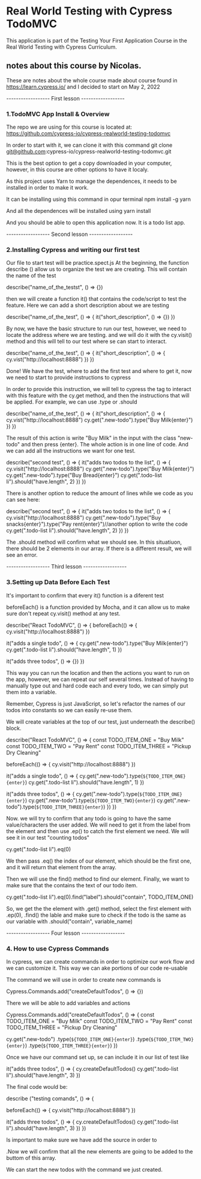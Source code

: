 # Real World Testing with Cypress TodoMVC

This application is part of the Testing Your First Application Course in the Real World Testing with Cypress Curriculum.


## notes about this course by Nicolas. 

These are notes about the whole course made about course found in https://learn.cypress.io/ and I decided to start on May 2, 2022

------------------ First lesson ------------------ 
### 1.TodoMVC App Install & Overview

The repo we are using for this course is located at:
https://github.com/cypress-io/cypress-realworld-testing-todomvc

In order to start with it, we can clone it with this command
git clone git@github.com:cypress-io/cypress-realworld-testing-todomvc.git

This is the best option to get a copy downloaded in your computer, however, in this course are other options to have it localy.

As this project uses Yarn to manage the dependences, it needs to be installed in order to make it work. 

It can be installing using this command in opur terminal 
npm install -g yarn

And all the dependences will be installed using 
yarn install

And you should be able to open this application now. It is a todo list app. 

------------------ Second lesson ------------------ 
### 2.Installing Cypress and writing our first test

Our file to start test will be practice.spect.js
At the beginning, the function describe () allow us to organize the test we are creating. This will contain the name of the test

describe("name_of_the_testst", () => {})

then we will create a function it() that contains the code/script to test the feature. Here we can add a short description about we are testing

describe("name_of_the_test", () => {
    it("short_description", () => {})
})

By now, we have the basic structure to run our test, however, we need to locate the address where we are testing. and we will do it with the cy.visit() method and this will tell to our test where se can start to interact.

describe("name_of_the_test", () => {
    it("short_description", () => {
        cy.vist("http://localhost:8888")
    })
})

Done! We have the test, where to add the first test and where to get it, now we need to start to provide instructions to cypress

In order to provide this instruction, we will tell to cypress the tag to interact with this feature with the cy.get method, and then the instructions that will be applied. For example, we can use .type or .should

describe("name_of_the_test", () => {
    it("short_description", () => {
        cy.vist("http://localhost:8888")
        cy.get(".new-todo").type("Buy Milk{enter}")
    })
})

The result of this action is write "Buy Milk" in the input with the class "new-todo" and then press {enter}. The whole action is in one line of code. And we can add all the instructions we want for one test.


describe("second test", () => {
    it("adds two todos to the list", () => {
        cy.visit("http://localhost:8888")
        cy.get(".new-todo").type("Buy Milk{enter}")
        cy.get(".new-todo").type("Buy Bread{enter}")
        cy.get(".todo-list li").should("have.length", 2)
    })
})

There is another option to reduce the amount of lines while we code as you can see here: 

describe("second test", () => {
    it("adds two todos to the list", () => {
        cy.visit("http://localhost:8888")
        cy.get(".new-todo").type("Buy snacks{enter}").type("Pay rent{enter}")//another option to write the code
        cy.get(".todo-list li").should("have.length", 2)
    }) 
}) 

The .should method will confirm what we should see. In this situatiuon, there should be 2 elements in our array. If there is a different result, we will see an error. 

------------------ Third lesson ------------------ 
### 3.Setting up Data Before Each Test

It's important to confirm that every it() function is a diferent test

beforeEach() is a function provided by Mocha, and it can allow us to make sure don't repeat cy.visit() method at any test. 

describe("React TodoMVC", () => {
  beforeEach(() => {
    cy.visit("http://localhost:8888")
  })

  it("adds a single todo", () => {
    cy.get(".new-todo").type("Buy Milk{enter}")
    cy.get(".todo-list li").should("have.length", 1)
  })

  it("adds three todos", () => {})
})

This way you can run the location and then the actions you want to run on the app, however, we can repeat our self several times. Instead of having to manually type out and hard code each and every todo, we can simply put them into a variable. 

Remember, Cypress is just JavaScript, so let's refactor the names of our todos into constants so we can easily re-use them.

We will create variables at the top of our test, just underneath the describe() block.

describe("React TodoMVC", () => {
  const TODO_ITEM_ONE = "Buy Milk"
  const TODO_ITEM_TWO = "Pay Rent"
  const TODO_ITEM_THREE = "Pickup Dry Cleaning"

  beforeEach(() => {
    cy.visit("http://localhost:8888")
  })

  it("adds a single todo", () => {
    cy.get(".new-todo").type(`${TODO_ITEM_ONE}{enter}`)
    cy.get(".todo-list li").should("have.length", 1)
  })

  it("adds three todos", () => {
    cy.get(".new-todo").type(`${TODO_ITEM_ONE}{enter}`)
    cy.get(".new-todo").type(`${TODO_ITEM_TWO}{enter}`)
    cy.get(".new-todo").type(`${TODO_ITEM_THREE}{enter}`)
  })
})

Now. we will try to confirm that any todo is going to have the same value/characters the user added. We will need to get it from the label from the element and then use .ep() to catch the first element we need. We will see it in our test "counting todos"

cy.get(".todo-list li").eq(0)

We then pass .eq() the index of our element, which should be the first one, and it will return that element from the array.

Then we will use the find() method to find our <label> element. Finally, we want to make sure that the <label> contains the text of our todo item.

cy.get(".todo-list li").eq(0).find("label").should("contain", TODO_ITEM_ONE)

So, we get the the element with .get() method, select the first element with .ep(0), .find() the lable and make sure to check if the todo is the same as our variable with .should("contain", variable_name)

------------------ Four lesson ------------------
### 4. How to use Cypress Commands

In cypress, we can create commands in order to optimize our work flow and we can customize it. This way we can ake portions of our code re-usable

The command we will use in order to create new commands is 

Cypress.Commands.add("createDefaultTodos", () => {})

There we will be able to add variables and actions

Cypress.Commands.add("createDefaultTodos", () => {
  const TODO_ITEM_ONE = "Buy Milk"
  const TODO_ITEM_TWO = "Pay Rent"
  const TODO_ITEM_THREE = "Pickup Dry Cleaning"

  cy.get(".new-todo")
    .type(`${TODO_ITEM_ONE}{enter}`)
    .type(`${TODO_ITEM_TWO}{enter}`)
    .type(`${TODO_ITEM_THREE}{enter}`)
})

Once we have our command set up, se can include it in our list of test like 

it("adds three todos", () => {
  cy.createDefaultTodos()
  cy.get(".todo-list li").should("have.length", 3)
})

The final code would be:

describe ("testing comands", () => {
  
  beforeEach(() => {
    cy.visit("http://localhost:8888")
    })

  it("adds three todos", () => {
    cy.createDefaultTodos()
    cy.get(".todo-list li").should("have.length", 3)
  })
})

Is important to make sure we have add the source in order to 

.Now we will confirm that all the new elements are going to be added to the buttom of this array. 

We can start the new todos with the command we just created. 

